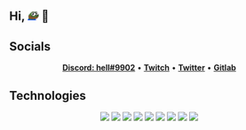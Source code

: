 ## Hi, <img src="./okay.png" width="20" height="20"> 👋

## Socials

<p align="center">
  <b><a href="">Discord: hell#9902</a></b>
•
  <b><a href="http://twitch.tv/helltf">Twitch</a></b>
•
  <b><a href="https://www.twitter.com/helltfx">Twitter</a></b>
•
  <b><a href="http://gitlab.com/helltf">Gitlab</a></b>
</p>

## Technologies

<p align="center">
  <img src="https://img.shields.io/badge/neovim-%2357A143.svg?&style=for-the-badge&logo=neovim&logoColor=white"/>
  <img src="https://img.shields.io/badge/tmux-%231BB91F?&style=for-the-badge&logo=tmux&logoColor=white"/>
  <img src="https://img.shields.io/badge/typescript-%23007ACC?&style=for-the-badge&logo=typescript&logoColor=white"/>
  <img src="https://img.shields.io/badge/go-%2300ADD8?&style=for-the-badge&logo=go&logoColor=white"/>
  <img src="https://img.shields.io/badge/tailwind-%2306B6D4?&style=for-the-badge&logo=tailwindcss&logoColor=white"/>
  <img src="https://img.shields.io/badge/postgres-%234169e1?&style=for-the-badge&logo=postgresql&logoColor=white"/>
  <img src="https://img.shields.io/badge/docker-%232496ED?&style=for-the-badge&logo=docker&logoColor=white"/>
  <img src="https://img.shields.io/badge/git-%23f05032?&style=for-the-badge&logo=git&logoColor=white"/>
  <img src="https://img.shields.io/badge/arch-%231793D1?&style=for-the-badge&logo=archlinux&logoColor=white"/>
</p>
